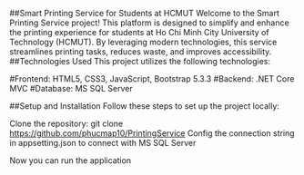 ##Smart Printing Service for Students at HCMUT
Welcome to the Smart Printing Service project! This platform is designed to simplify and enhance the printing experience for students at Ho Chi Minh City University of Technology (HCMUT). By leveraging modern technologies, this service streamlines printing tasks, reduces waste, and improves accessibility.
##Technologies Used
This project utilizes the following technologies:

#Frontend: HTML5, CSS3, JavaScript, Bootstrap 5.3.3
#Backend: .NET Core MVC
#Database: MS SQL Server

##Setup and Installation
Follow these steps to set up the project locally:

Clone the repository: git clone https://github.com/phucmap10/PrintingService
Config the connection string in appsetting.json to connect with MS SQL Server

Now you can run the application
